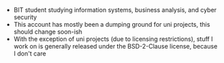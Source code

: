 - BIT student studying information systems, business analysis, and cyber security
- This account has mostly been a dumping ground for uni projects, this should change soon-ish
- With the exception of uni projects (due to licensing restrictions), stuff I work on is generally released under the BSD-2-Clause license, because I don't care 
